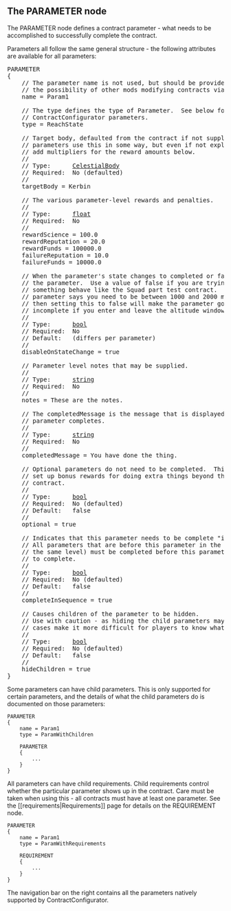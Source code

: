 ## The PARAMETER node

The PARAMETER node defines a contract parameter - what needs to be accomplished to successfully complete the contract.

Parameters all follow the same general structure - the following attributes are available for all parameters:

<pre>
PARAMETER
{
    // The parameter name is not used, but should be provided to allow for
    // the possibility of other mods modifying contracts via ModuleManager.
    name = Param1

    // The type defines the type of Parameter.  See below for all supported
    // ContractConfigurator parameters.
    type = ReachState

    // Target body, defaulted from the contract if not supplied.  Many
    // parameters use this in some way, but even if not explicitly used it will
    // add multipliers for the reward amounts below.
    //
    // Type:      <a href="CelestialBody-Type">CelestialBody</a>
    // Required:  No (defaulted)
    //
    targetBody = Kerbin

    // The various parameter-level rewards and penalties.
    //
    // Type:      <a href="Numeric-Type">float</a>
    // Required:  No
    //
    rewardScience = 100.0
    rewardReputation = 20.0
    rewardFunds = 100000.0
    failureReputation = 10.0
    failureFunds = 10000.0

    // When the parameter's state changes to completed or failed, disable
    // the parameter.  Use a value of false if you are trying to make
    // something behave like the Squad part test contract.  Example, if the
    // parameter says you need to be between 1000 and 2000 meters altitude
    // then setting this to false will make the parameter go back to
    // incomplete if you enter and leave the altitude window.
    //
    // Type:      <a href="Boolean-Type">bool</a>
    // Required:  No
    // Default:   (differs per parameter)
    //
    disableOnStateChange = true

    // Parameter level notes that may be supplied.
    //
    // Type:      <a href="String-Type">string</a>
    // Required:  No
    //
    notes = These are the notes.

    // The completedMessage is the message that is displayed when the
    // parameter completes.
    //
    // Type:      <a href="String-Type">string</a>
    // Required:  No
    //
    completedMessage = You have done the thing.

    // Optional parameters do not need to be completed.  This can be used to
    // set up bonus rewards for doing extra things beyond the main goal of the
    // contract.
    //
    // Type:      <a href="Boolean-Type">bool</a>
    // Required:  No (defaulted)
    // Default:   false
    //
    optional = true

    // Indicates that this parameter needs to be complete "in sequence".
    // All parameters that are before this parameter in the list (and at
    // the same level) must be completed before this parameter is allowed
    // to complete.
    //
    // Type:      <a href="Boolean-Type">bool</a>
    // Required:  No (defaulted)
    // Default:   false
    //
    completeInSequence = true

    // Causes children of the parameter to be hidden.
    // Use with caution - as hiding the child parameters may in some
    // cases make it more difficult for players to know what to do.
    //
    // Type:      <a href="Boolean-Type">bool</a>
    // Required:  No (defaulted)
    // Default:   false
    //
    hideChildren = true
}
</pre>

Some parameters can have child parameters.  This is only supported for certain parameters, and the details of what the child parameters do is documented on those parameters:

    PARAMETER
    {
        name = Param1
        type = ParamWithChildren

        PARAMETER
        {
            ...
        }
    }

All parameters can have child requirements.  Child requirements control whether the particular parameter shows up in the contract.  Care must be taken when using this - all contracts must have at least one parameter.  See the [[requirements|Requirements]] page for details on the REQUIREMENT node.


    PARAMETER
    {
        name = Param1
        type = ParamWithRequirements

        REQUIREMENT
        {
            ...
        }
    }

The navigation bar on the right contains all the parameters natively supported by ContractConfigurator.
